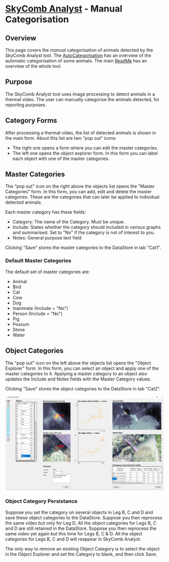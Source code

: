 # [SkyComb Analyst](https://github.com/PhilipQuirke/SkyCombAnalystHelp/blob/main/README.md) - Manual Categorisation

## Overview
This page covers the *manual* categorisation of animals detected by the SkyComb Analyst tool.
The [AutoCategorisation](./AutoCategorisation.md) has an overview of the automatic categorisation of some animals.
The main [ReadMe](./README.md) has an overview of the whole tool.


## Purpose
The SkyComb Analyst tool uses image processing to detect animals in a thermal video.
The user can manually categorise the animals detected, for reporting purposes.


## Category Forms 
After processing a thermal video, the list of detected animals is shown in the main form.
About this list are two "pop out" icons:
- The right one opens a form where you can edit the master categories.
- The left one opens the object explorer form. In this form you can label each object with one of the master categories.


## Master Categories
The "pop out" icon on the right above the objects list opens the "Master Categories" form. 
In this form, you can add, edit and delete the master categories.
These are the categories that can later be applied to individual detected animals.

Each master category has these fields:
- Category: The name of the Category. Must be unique.
- Include: States whether the category should included in various graphs and summarised. Set to "No" if the category is not of interest to you.
- Notes: General purpose text field

Clicking "Save" stores the master categories to the DataStore in tab "Cat1".

### Default Master Categories
The default set of master categories are:
- Animal
- Bird
- Cat
- Cow
- Dog
- Inanimate (Include = "No")
- Person (Include = "No")
- Pig
- Possum
- Stone
- Water

## Object Categories
The "pop out" icon on the left above the objects list opens the "Object Explorer" form. 
In this form, you can select an object and apply one of the master categories to it.
Applying a master category to an object also updates the Include and Notes fields with the Master Category values.

Clicking "Save" stores the object categories to the DataStore in tab "Cat2".

![Object Explorer](./Static/ObjectExplorer.png?raw=true "Object Explorer")

### Object Category Persistance
Suppose you set the category on several objects in Leg B, C and D and save these object categories to the DataStore.
Suppose you then reprocess the same video but only for Leg D. All the object categories for Legs B, C and D are still retained in the DataStore.
Suppose you then reprocess the same video yet again but this time for Legs B, C & D. All the object categories for Legs B, C and D will reappear in SkyComb Analyst.
 
The only way to remove an existing Object Category is to select the object in the Object Explorer and set the Category to blank, and then click Save.

